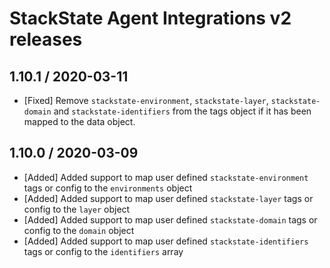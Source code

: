# StackState Agent Integrations v2 releases

## 1.10.1 / 2020-03-11

* [Fixed] Remove `stackstate-environment`, `stackstate-layer`, `stackstate-domain` and `stackstate-identifiers` from the tags object if it has been mapped to the data object.

## 1.10.0 / 2020-03-09

* [Added] Added support to map user defined `stackstate-environment` tags or config to the `environments` object
* [Added] Added support to map user defined `stackstate-layer` tags or config to the `layer` object
* [Added] Added support to map user defined `stackstate-domain` tags or config to the `domain` object
* [Added] Added support to map user defined `stackstate-identifiers` tags or config to the `identifiers` array
